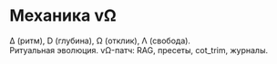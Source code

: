 # Механика vΩ
∆ (ритм), D (глубина), Ω (отклик), Λ (свобода).  
Ритуальная эволюция. vΩ-патч: RAG, пресеты, cot_trim, журналы.
